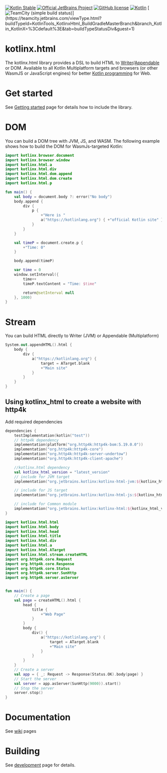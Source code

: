 [![Kotlin Stable](https://kotl.in/badges/stable.svg)](https://kotlinlang.org/docs/components-stability.html)
[![Official JetBrains Project](https://jb.gg/badges/official.svg)](https://confluence.jetbrains.com/display/ALL/JetBrains+on+GitHub)
[![GitHub license](https://img.shields.io/badge/license-Apache%20License%202.0-green.svg?style=flat)](https://www.apache.org/licenses/LICENSE-2.0)
[![Kotlin](https://img.shields.io/badge/kotlin-1.9.21-blue.svg?logo=kotlin)](http://kotlinlang.org)
[![TeamCity (simple build status)](https://teamcity.jetbrains.com/app/rest/builds/aggregated/strob:\(branch:\(buildType:\(id:KotlinTools_KotlinxHtml_BuildGradleMasterBranch\),policy:active_history_and_active_vcs_branches\),locator:\(buildType:\(id:KotlinTools_KotlinxHtml_BuildGradleMasterBranch\)\)\)/statusIcon.svg)](https://teamcity.jetbrains.com/viewType.html?buildTypeId=KotlinTools_KotlinxHtml_BuildGradleMasterBranch&branch_Kotlin_KotlinX=%3Cdefault%3E&tab=buildTypeStatusDiv&guest=1)

# kotlinx.html

The kotlinx.html library provides a DSL
to build HTML
to [Writer](https://docs.oracle.com/javase/8/docs/api/java/io/Writer.html)/[Appendable](https://docs.oracle.com/javase/8/docs/api/java/lang/Appendable.html)
or DOM.
Available to all Kotlin Multiplatform targets and browsers (or other WasmJS or JavaScript engines)
for better [Kotlin programming](https://kotlinlang.org) for Web.

# Get started

See [Getting started](https://github.com/kotlin/kotlinx.html/wiki/Getting-started) page for details how to include the
library.

# DOM

You can build a DOM tree with JVM, JS, and WASM.
The following example shows how to build the DOM for WasmJs-targeted Kotlin:

```kotlin
import kotlinx.browser.document
import kotlinx.browser.window
import kotlinx.html.a
import kotlinx.html.div
import kotlinx.html.dom.append
import kotlinx.html.dom.create
import kotlinx.html.p

fun main() {
    val body = document.body ?: error("No body")
    body.append {
        div {
            p {
                +"Here is "
                a("https://kotlinlang.org") { +"official Kotlin site" }
            }
        }
    }

    val timeP = document.create.p {
        +"Time: 0"
    }

    body.append(timeP)

    var time = 0
    window.setInterval({
        time++
        timeP.textContent = "Time: $time"

        return@setInterval null
    }, 1000)
}
```

# Stream

You can build HTML directly to Writer (JVM) or Appendable (Multiplatform)

```kotlin
System.out.appendHTML().html {
    body {
        div {
            a("https://kotlinlang.org") {
                target = ATarget.blank
                +"Main site"
            }
        }
    }
}
```

## Using kotlinx_html to create a website with http4k
Add required dependencies 
```kotlin
dependencies {
    testImplementation(kotlin("test"))
    // http4k dependency 
    implementation(platform("org.http4k:http4k-bom:5.19.0.0"))
    implementation("org.http4k:http4k-core")
    implementation("org.http4k:http4k-server-undertow")
    implementation("org.http4k:http4k-client-apache")

    //kotlinx.html dependency
    val kotlinx_html_version = "latest_version"
    // include for JVM target
    implementation("org.jetbrains.kotlinx:kotlinx-html-jvm:${kotlinx_html_version}")

    // include for JS target
    implementation("org.jetbrains.kotlinx:kotlinx-html-js:${kotlinx_html_version}")

    // include for Common module
    implementation("org.jetbrains.kotlinx:kotlinx-html:${kotlinx_html_version}")
}
```

```kotlin
import kotlinx.html.html
import kotlinx.html.body
import kotlinx.html.head
import kotlinx.html.title
import kotlinx.html.div
import kotlinx.html.a
import kotlinx.html.ATarget
import kotlinx.html.stream.createHTML
import org.http4k.core.Request
import org.http4k.core.Response
import org.http4k.core.Status
import org.http4k.server.SunHttp
import org.http4k.server.asServer


fun main() {
    // Create a page
    val page = createHTML().html {
        head {
            title {
                +"Web Page"
            }
        }
        body {
            div() {
                a("https://kotlinlang.org") {
                    target = ATarget.blank
                    +"Main site"
                }
            }
        }
    }
    // Create a server
    val app = { _: Request -> Response(Status.OK).body(page) }
    // Start the server
    val server = app.asServer(SunHttp(9000)).start()
    // Stop the server
    server.stop()
}
```

# Documentation

See [wiki](https://github.com/kotlin/kotlinx.html/wiki) pages

# Building

See [development](https://github.com/kotlin/kotlinx.html/wiki/Development) page for details.


